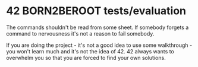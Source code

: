 # 42 BORN2BEROOT tests/evaluation

The commands shouldn't be read from some sheet.
If somebody forgets a command to nervousness it's not a reason to fail somebody.

If you are doing the project - it's not a good idea to use some walkthrough - you won't learn much and it's not the idea of 42. 42 always wants to overwhelm you so that you are forced to find your own solutions.